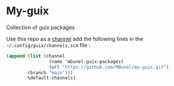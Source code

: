# My-guix

Collection of guix packages

Use this repo as a [channel](https://guix.gnu.org/manual/en/html_node/Channels.html) add the following lines in the `~/.config/guix/channels.scm` file :

``` scheme
(append (list (channel
                (name 'mbunel-guix-packages)
                (url "https://github.com/MBunel/my-guix.git")
		(branch "main")))
        %default-channels)
```
